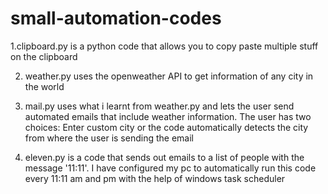# small-automation-codes

1.clipboard.py is a python code that allows you to copy paste multiple stuff on the clipboard

2. weather.py uses the openweather API to get information of any city in the world

3. mail.py uses what i learnt from weather.py and lets the user send automated emails that include weather information. The user has two choices: Enter custom city or the code automatically detects the city from where the user is sending the email

4. eleven.py is a code that sends out emails to a list of people with the message '11:11'. I have configured my pc to automatically run this code every 11:11 am and pm with the help of windows task scheduler
 
